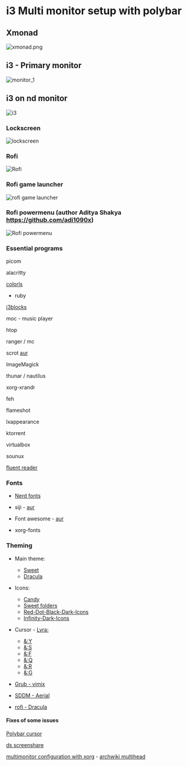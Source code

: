 # i3 Multi monitor setup with polybar

## Xmonad
![xmonad.png](./xmonad.png)

## i3 - Primary monitor
![monitor_1](./i3_main.png)

## i3 on nd monitor 
![i3](./i3.png)

### Lockscreen
![lockscreen](./lockscreen.png)

### Rofi
![Rofi](./rofi_scr.png)

### Rofi game launcher
![rofi game launcher](./gameLauncher.png)

### Rofi powermenu (author Aditya Shakya https://github.com/adi1090x)
![Rofi powermenu](./rofi_powermenu.png)

### Essential programs
picom 

alacritty

[colorls](https://github.com/athityakumar/colorls)
* ruby 

[i3blocks](https://github.com/vivien/i3blocks)

moc - music player

htop

ranger / mc

scrot [aur](https://aur.archlinux.org/packages/scotch/)

ImageMagick

thunar / nautilus

xorg-xrandr

feh

flameshot

lxappearance

ktorrent

virtualbox 

sounux

[fluent reader](https://aur.archlinux.org/packages/fluent-reader/)

### Fonts 
* [Nerd fonts](https://github.com/ryanoasis/nerd-fonts)

* siji - [aur](https://github.com/stark/siji)

* Font awesome - [aur](https://archlinux.org/packages/community/any/ttf-font-awesome/)

* xorg-fonts

### Theming
* Main theme: 
  * [Sweet](https://www.opendesktop.org/s/Gnome/p/1253385/)
  * [Dracula](https://www.opendesktop.org/s/Gnome/p/1253385/)

* Icons:
  * [Candy](https://www.gnome-look.org/p/1305251/)
  * [Sweet folders](https://www.gnome-look.org/p/1284047)
  * [Red-Dot-Black-Dark-Icons](https://www.gnome-look.org/p/1473369)
  * [Infinity-Dark-Icons](https://www.gnome-look.org/p/1436570)
  
* Cursor - [Lyra:](https://github.com/yeyushengfan258/Lyra-Cursors)
  * [&:Y](https://www.gnome-look.org/p/1543937)
  * [&:S](https://www.gnome-look.org/p/1530387)
  * [&:F](https://www.gnome-look.org/p/1514940)
  * [&:Q](https://www.gnome-look.org/p/1518883)
  * [&:R](https://www.gnome-look.org/p/1502737)
  * [&:G](https://www.gnome-look.org/p/1507256)

* [Grub - vimix ](https://github.com/vinceliuice/grub2-themes)
* [SDDM - Aerial](https://github.com/3ximus/aerial-sddm-theme)
* [rofi - Dracula](https://draculatheme.com/rofi)

#### Fixes of some issues
[Polybar cursor](https://www.reddit.com/r/Polybar/comments/fv1c2f/polybar_using_default_x_cursor/)

[ds screenshare](https://www.reddit.com/r/discordapp/comments/f22vz6/guide_how_to_stream_audio_to_discord_on_linux/)

[multimonitor configuration with xorg](https://www.x.org/releases/current/doc/man/man5/xorg.conf.5.xhtml#heading14) - [archwiki multihead](https://wiki.archlinux.org/title/Multihead)
